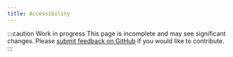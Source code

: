 ```yaml
---
title: Accessibility
---
```


:::caution Work in progress
This page is incomplete and may see significant changes.
Please [submit feedback on GitHub](https://github.com/wwnorton/design-system/issues)
if you would like to contribute.
:::
